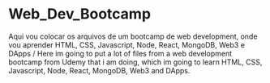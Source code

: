 # Web_Dev_Bootcamp
Aqui vou colocar os arquivos de um bootcamp de web development, onde vou aprender HTML, CSS, Javascript, Node, React, MongoDB, Web3 e DApps / Here im going to put a lot of files from a web development bootcamp from Udemy that i am doing, which im going to learn HTML, CSS, Javascript, Node, React, MongoDB, Web3 and DApps.
